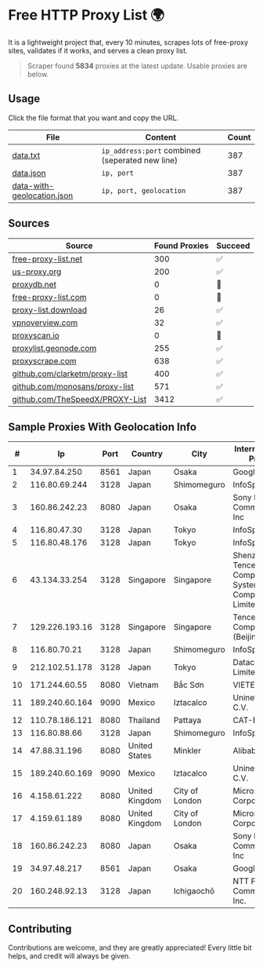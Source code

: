 
# Free HTTP Proxy List 🌍

It is a lightweight project that, every 10 minutes, scrapes lots of free-proxy sites, validates if it works, and serves a clean proxy list.


> Scraper found **5834** proxies at the latest update. Usable proxies are below.

## Usage

Click the file format that you want and copy the URL.


|File|Content|Count|
|----|-------|-----|
|[data.txt](https://raw.githubusercontent.com/themiralay/Proxy-List-World/master/data.txt)|`ip_address:port` combined (seperated new line)|387|
|[data.json](https://raw.githubusercontent.com/themiralay/Proxy-List-World/master/data.json)|`ip, port`|387|
|[data-with-geolocation.json](https://raw.githubusercontent.com/themiralay/Proxy-List-World/master/data-with-geolocation.json)|`ip, port, geolocation`|387|

## Sources

|Source|Found Proxies|Succeed|
|------|-------------|-------|
|[free-proxy-list.net](https://free-proxy-list.net)|300|✅|
|[us-proxy.org](https://www.us-proxy.org)|200|✅|
|[proxydb.net](http://proxydb.net)|0|🚫|
|[free-proxy-list.com](https://free-proxy-list.com/?page=&port=&type%5B%5D=http&type%5B%5D=https&up_time=0&search=Search)|0|🚫|
|[proxy-list.download](https://www.proxy-list.download/HTTP)|26|✅|
|[vpnoverview.com](https://vpnoverview.com/privacy/anonymous-browsing/free-proxy-servers)|32|✅|
|[proxyscan.io](https://www.proxyscan.io)|0|🚫|
|[proxylist.geonode.com](https://proxylist.geonode.com/api/proxy-list?limit=300&page=1&sort_by=lastChecked&sort_type=desc&protocols=http,https)|255|✅|
|[proxyscrape.com](https://api.proxyscrape.com/v2/?request=displayproxies&protocol=http&timeout=10000&country=all&ssl=all&anonymity=all)|638|✅|
|[github.com/clarketm/proxy-list](https://raw.githubusercontent.com/clarketm/proxy-list/master/proxy-list-raw.txt)|400|✅|
|[github.com/monosans/proxy-list](https://raw.githubusercontent.com/monosans/proxy-list/main/proxies/http.txt)|571|✅|
|[github.com/TheSpeedX/PROXY-List](https://raw.githubusercontent.com/TheSpeedX/PROXY-List/master/http.txt)|3412|✅|


## Sample Proxies With Geolocation Info

|#|Ip|Port|Country|City|Internet Service Provider|
|-|--|----|-------|----|-------------------------|
|1|34.97.84.250|8561|Japan|Osaka|Google LLC|
|2|116.80.69.244|3128|Japan|Shimomeguro|InfoSphere|
|3|160.86.242.23|8080|Japan|Osaka|Sony Network Communications Inc|
|4|116.80.47.30|3128|Japan|Tokyo|InfoSphere|
|5|116.80.48.176|3128|Japan|Tokyo|InfoSphere|
|6|43.134.33.254|3128|Singapore|Singapore|Shenzhen Tencent Computer Systems Company Limited|
|7|129.226.193.16|3128|Singapore|Singapore|Tencent Cloud Computing (Beijing) Co|
|8|116.80.70.21|3128|Japan|Shimomeguro|InfoSphere|
|9|212.102.51.178|3128|Japan|Tokyo|Datacamp Limited|
|10|171.244.60.55|8080|Vietnam|Bắc Sơn|VIETEL|
|11|189.240.60.164|9090|Mexico|Iztacalco|Uninet S.A. de C.V.|
|12|110.78.186.121|8080|Thailand|Pattaya|CAT-BB|
|13|116.80.88.66|3128|Japan|Shimomeguro|InfoSphere|
|14|47.88.31.196|8080|United States|Minkler|Alibaba.com LLC|
|15|189.240.60.169|9090|Mexico|Iztacalco|Uninet S.A. de C.V.|
|16|4.158.61.222|8080|United Kingdom|City of London|Microsoft Corporation|
|17|4.159.61.189|8080|United Kingdom|City of London|Microsoft Corporation|
|18|160.86.242.23|8080|Japan|Osaka|Sony Network Communications Inc|
|19|34.97.48.217|8561|Japan|Osaka|Google LLC|
|20|160.248.92.13|3128|Japan|Ichigaochō|NTT PC Communications, Inc.|



## Contributing

Contributions are welcome, and they are greatly appreciated! Every
little bit helps, and credit will always be given.

